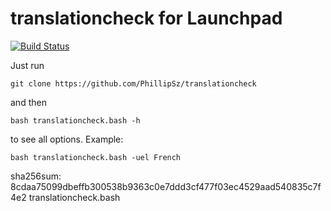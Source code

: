 translationcheck for Launchpad
==============================
[![Build Status](https://travis-ci.org/PhillipSz/translationcheck.png)](https://travis-ci.org/PhillipSz/translationcheck)

Just run 
	
	git clone https://github.com/PhillipSz/translationcheck 

and then 

	bash translationcheck.bash -h

to see all options.
Example:

	bash translationcheck.bash -uel French

sha256sum:
8cdaa75099dbeffb300538b9363c0e7ddd3cf477f03ec4529aad540835c7f4e2  translationcheck.bash
